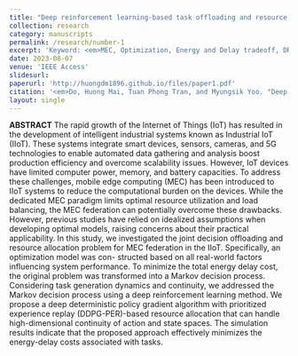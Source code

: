 ```yaml
---
title: "Deep reinforcement learning-based task offloading and resource allocation for industrial IoT in MEC federation system"
collection: research
category: manuscripts
permalink: /research/number-1
excerpt: 'Keyword: <em>MEC, Optimization, Energy and Delay tradeoff, DRL<em>'
date: 2023-08-07
venue: 'IEEE Access'
slidesurl: 
paperurl: 'http://huongdm1896.github.io/files/paper1.pdf'
citation: '<em>Do, Huong Mai, Tuan Phong Tran, and Myungsik Yoo. "Deep reinforcement learning-based task offloading and resource allocation for industrial IoT in MEC federation system." IEEE Access (2023).<em>'
layout: single
---
```


**ABSTRACT** The rapid growth of the Internet of Things (IoT) has resulted in the development of intelligent industrial systems known as Industrial IoT (IIoT). These systems integrate smart devices, sensors, cameras, and 5G technologies to enable automated data gathering and analysis boost production efficiency and overcome scalability issues. However, IoT devices have limited computer power, memory, and battery capacities. To address these challenges, mobile edge computing (MEC) has been introduced to IIoT systems to reduce the computational burden on the devices. While the dedicated MEC paradigm limits optimal resource utilization and load balancing, the MEC federation can potentially overcome these drawbacks. However, previous studies have relied on idealized assumptions when developing optimal models, raising concerns about their practical applicability. In this study, we investigated the joint decision offloading and resource allocation problem for MEC federation in the IIoT. Specifically, an optimization model was con- structed based on all real-world factors influencing system performance. To minimize the total energy delay cost, the original problem was transformed into a Markov decision process. Considering task generation dynamics and continuity, we addressed the Markov decision process using a deep reinforcement learning method. We propose a deep deterministic policy gradient algorithm with prioritized experience replay (DDPG-PER)-based resource allocation that can handle high-dimensional continuity of action and state spaces. The simulation results indicate that the proposed approach effectively minimizes the energy-delay costs associated with tasks.